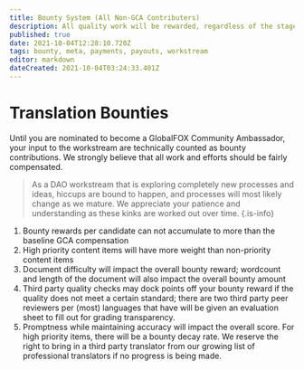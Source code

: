 ```yaml
---
title: Bounty System (All Non-GCA Contributers)
description: All quality work will be rewarded, regardless of the stage of your candidacy.
published: true
date: 2021-10-04T12:28:10.720Z
tags: bounty, meta, payments, payouts, workstream
editor: markdown
dateCreated: 2021-10-04T03:24:33.401Z
---
```


# Translation Bounties
Until you are nominated to become a GlobalFOX Community Ambassador, your input to the workstream are technically counted as bounty contributions. We strongly believe that all work and efforts should be fairly compensated. 

> As a DAO workstream that is exploring completely new processes and ideas, hiccups are bound to happen, and processes will most likely change as we mature. We appreciate your patience and understanding as these kinks are worked out over time. 
{.is-info}

1. Bounty rewards per candidate can not accumulate to more than the baseline GCA compensation
2. High priority content items will have more weight than non-priority content items
3. Document difficulty will impact the overall bounty reward; wordcount and length of the document will also impact the overall bounty amount
4. Third party quality checks may dock points off your bounty reward if the quality does not meet a certain standard; there are two third party peer reviewers per (most) languages that have will be given an evaluation sheet to fill out for grading transparency. 
5. Promptness while maintaining accuracy will impact the overall score. For high priority items, there will be a bounty decay rate. We reserve the right to bring in a third party translator from our growing list of professional translators if no progress is being made.

